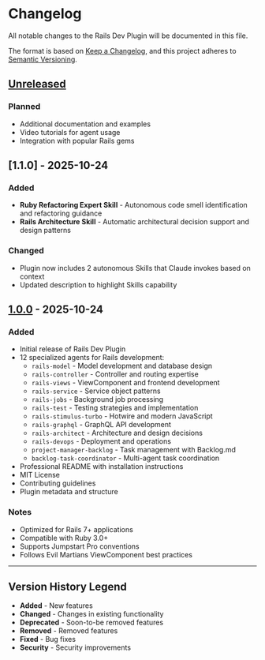 # Changelog

All notable changes to the Rails Dev Plugin will be documented in this file.

The format is based on [Keep a Changelog](https://keepachangelog.com/en/1.0.0/),
and this project adheres to [Semantic Versioning](https://semver.org/spec/v2.0.0.html).

## [Unreleased]

### Planned
- Additional documentation and examples
- Video tutorials for agent usage
- Integration with popular Rails gems

## [1.1.0] - 2025-10-24

### Added
- **Ruby Refactoring Expert Skill** - Autonomous code smell identification and refactoring guidance
- **Rails Architecture Skill** - Automatic architectural decision support and design patterns

### Changed
- Plugin now includes 2 autonomous Skills that Claude invokes based on context
- Updated description to highlight Skills capability

## [1.0.0] - 2025-10-24

### Added
- Initial release of Rails Dev Plugin
- 12 specialized agents for Rails development:
  - `rails-model` - Model development and database design
  - `rails-controller` - Controller and routing expertise
  - `rails-views` - ViewComponent and frontend development
  - `rails-service` - Service object patterns
  - `rails-jobs` - Background job processing
  - `rails-test` - Testing strategies and implementation
  - `rails-stimulus-turbo` - Hotwire and modern JavaScript
  - `rails-graphql` - GraphQL API development
  - `rails-architect` - Architecture and design decisions
  - `rails-devops` - Deployment and operations
  - `project-manager-backlog` - Task management with Backlog.md
  - `backlog-task-coordinator` - Multi-agent task coordination
- Professional README with installation instructions
- MIT License
- Contributing guidelines
- Plugin metadata and structure

### Notes
- Optimized for Rails 7+ applications
- Compatible with Ruby 3.0+
- Supports Jumpstart Pro conventions
- Follows Evil Martians ViewComponent best practices

---

## Version History Legend

- **Added** - New features
- **Changed** - Changes in existing functionality
- **Deprecated** - Soon-to-be removed features
- **Removed** - Removed features
- **Fixed** - Bug fixes
- **Security** - Security improvements

[Unreleased]: https://github.com/your-username/rails-dev-plugin/compare/v1.0.0...HEAD
[1.0.0]: https://github.com/your-username/rails-dev-plugin/releases/tag/v1.0.0
